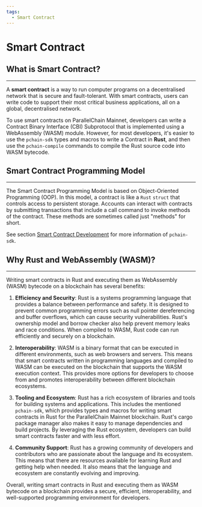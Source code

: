 ```yaml
---
tags:
  - Smart Contract
---
```


# Smart Contract

## What is Smart Contract?
---

A **smart contract** is a way to run computer programs on a decentralised network that is secure and fault-tolerant. With smart contracts, users can write code to support their most critical business applications, all on a global, decentralised network.

To use smart contracts on ParallelChain Mainnet, developers can write a Contract Binary Interface (CBI) Subprotocol that is implemented using a WebAssembly (WASM) module. However, for most developers, it's easier to use the `pchain-sdk` types and macros to write a Contract in **Rust**, and then use the `pchain-compile` commands to compile the Rust source code into WASM bytecode.


## Smart Contract Programming Model
---

The Smart Contract Programming Model is based on Object-Oriented Programming (OOP). In this model, a contract is like a `Rust` `struct` that controls access to persistent storage. Accounts can interact with contracts by submitting transactions that include a call command to invoke methods of the contract. These methods are sometimes called just "methods" for short.

See section [Smart Contract Development](../developer_guides/smart_contract_sdk/introduction.md) for more information of `pchain-sdk`.

## Why Rust and WebAssembly (WASM)?
---

Writing smart contracts in Rust and executing them as WebAssembly (WASM) bytecode on a blockchain has several benefits:

1. **Efficiency and Security**: Rust is a systems programming language that provides a balance between performance and safety. It is designed to prevent common programming errors such as null pointer dereferencing and buffer overflows, which can cause security vulnerabilities. Rust's ownership model and borrow checker also help prevent memory leaks and race conditions. When compiled to WASM, Rust code can run efficiently and securely on a blockchain.

2. **Interoperability**: WASM is a binary format that can be executed in different environments, such as web browsers and servers. This means that smart contracts written in programming languages and compiled to WASM can be executed on the blockchain that supports the WASM execution context. This provides more options for developers to choose from and promotes interoperability between different blockchain ecosystems.

2. **Tooling and Ecosystem**: Rust has a rich ecosystem of libraries and tools for building systems and applications. This includes the mentioned `pchain-sdk`, which provides types and macros for writing smart contracts in Rust for the ParallelChain Mainnet blockchain. Rust's cargo package manager also makes it easy to manage dependencies and build projects. By leveraging the Rust ecosystem, developers can build smart contracts faster and with less effort.

3. **Community Support**: Rust has a growing community of developers and contributors who are passionate about the language and its ecosystem. This means that there are resources available for learning Rust and getting help when needed. It also means that the language and ecosystem are constantly evolving and improving.

Overall, writing smart contracts in Rust and executing them as WASM bytecode on a blockchain provides a secure, efficient, interoperability, and well-supported programming environment for developers.